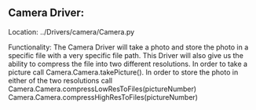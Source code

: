 Camera Driver:
--
Location: ../Drivers/camera/Camera.py

Functionality:
	The Camera Driver will take a photo and store the photo in a specific file with a very specific file path. This Driver will also give us the ability to compress the file into two different resolutions. In order to take a picture call Camera.Camera.takePicture(). In order to store the photo in either of the two resolutions call Camera.Camera.compressLowResToFiles(pictureNumber) 
Camera.Camera.compressHighResToFiles(pictureNumber) 
